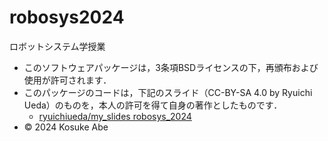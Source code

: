# robosys2024
ロボットシステム学授業

- このソフトウェアパッケージは，3条項BSDライセンスの下，再頒布および使用が許可されます．
- このパッケージのコードは，下記のスライド（CC-BY-SA 4.0 by Ryuichi Ueda）のものを，本人の許可を得て自身の著作としたものです．
    - [ryuichiueda/my_slides robosys_2024](https://github.com/ryuichiueda/slides_marp/tree/169907a7645812969a347a91caed6246febd6bf1/robosys2024)
- © 2024 Kosuke Abe
